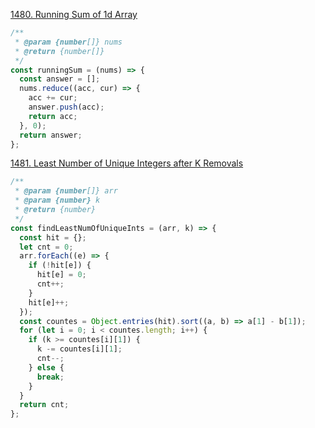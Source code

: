 [1480. Running Sum of 1d Array](https://leetcode.com/contest/weekly-contest-193/problems/running-sum-of-1d-array/)

```javascript
/**
 * @param {number[]} nums
 * @return {number[]}
 */
const runningSum = (nums) => {
  const answer = [];
  nums.reduce((acc, cur) => {
    acc += cur;
    answer.push(acc);
    return acc;
  }, 0);
  return answer;
};
```

[1481. Least Number of Unique Integers after K Removals](https://leetcode.com/contest/weekly-contest-193/problems/least-number-of-unique-integers-after-k-removals/)

```javascript
/**
 * @param {number[]} arr
 * @param {number} k
 * @return {number}
 */
const findLeastNumOfUniqueInts = (arr, k) => {
  const hit = {};
  let cnt = 0;
  arr.forEach((e) => {
    if (!hit[e]) {
      hit[e] = 0;
      cnt++;
    }
    hit[e]++;
  });
  const countes = Object.entries(hit).sort((a, b) => a[1] - b[1]);
  for (let i = 0; i < countes.length; i++) {
    if (k >= countes[i][1]) {
      k -= countes[i][1];
      cnt--;
    } else {
      break;
    }
  }
  return cnt;
};
```
